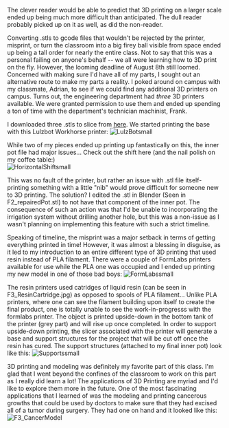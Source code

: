 The clever reader would be able to predict that 3D printing on a larger scale ended up being much more difficult than anticipated. The dull reader probably picked up on it as well, as did the non-reader.

Converting .stls to gcode files that wouldn't be rejected by the printer, misprint, or turn the classroom into a big firey ball visible from space ended up being a tall order for nearly the entire class. Not to say that this was a personal failing on anyone's behalf -- we all were learning how to 3D print on the fly. However, the looming deadline of August 8th still loomed. Concerned with making sure I'd have all of my parts, I sought out an alternative route to make my parts a reality. I poked around on campus with my classmate, Adrian, to see if we could find any additional 3D printers on campus. Turns out, the engineering department had *three* 3D printers available. We were granted permission to use them and ended up spending a ton of time with the department's technician machinist, Frank. 

I downloaded three .stls to slice from [here](https://www.thingiverse.com/thing:3537287). We started printing the base with this Lulzbot Workhorse printer:
![LulzBotsmall](https://github.com/user-attachments/assets/9d327723-247a-4ba3-8dc5-20b4b5d25d6f)

While two of my pieces ended up printing up fantastically on this, the inner pot file had major issues... Check out the shift here (and the nail polish on my coffee table:)  
![HorizontalShiftsmall](https://github.com/user-attachments/assets/ba12cdbf-e932-4c7f-b27e-b2b50fca8bdb)

This was no fault of the printer, but rather an issue with .stl file itself- printing something with a little "nib" would prove difficult for someone new to 3D printing. The solution? I edited the .stl in Blender (Seen in F2_repairedPot.stl) to not have that component of the inner pot. The consequence of such an action was that I'd be unable to incorporating the irrigation system without drilling another hole, but this was a non-issue as I wasn't planning on implementing this feature with such a strict timeline. 

Speaking of timeline, the misprint was a major setback in terms of getting everything printed in time! However, it was almost a blessing in disguise, as it led to my introduction to an entire different type of 3D printing that used resin instead of PLA filament. There were a couple of FormLabs printers available for use while the PLA one was occupied and I ended up printing my new model in one of those bad boys: 
![FormLabssmall](https://github.com/user-attachments/assets/4e55b849-e3d7-4090-9705-ceb275056edf)

The resin printers used catridges of liquid resin (can be seen in F3_ResinCartridge.jpg) as opposed to spools of PLA filament... Unlike PLA printers, where one can see the filament building upon itself to create the final product, one is totally unable to see the work-in-progresss with the formlabs printer. The object is printed upside-down in the bottom tank of the printer (grey part) and will rise up once completed. In order to support upside-down printing, the slicer associated with the printer will generate a base and support structures for the project that will be cut off once the resin has cured. The support structures (attached to my final inner pot) look like this:
![Supportssmall](https://github.com/user-attachments/assets/da587794-fb38-4f5d-8112-89e3b3675fab)

3D printing and modeling was definitely my favorite part of this class. I'm glad that I went beyond the confines of the classroom to work on this part as I really did learn a lot! The applications of 3D Printing are myriad and I'd like to explore them more in the future. One of the most fascinating applications that I learned of was the modeling and printing cancerous growths that could be used by doctors to make sure that they had excised all of a tumor during surgery. They had one on hand and it looked like this: 
![F3_CancerModel](https://github.com/user-attachments/assets/b27df277-a1ad-45b1-968f-f5bc7327f7b8)




 
